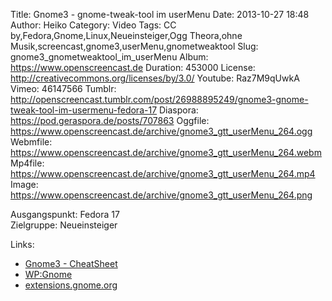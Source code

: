 Title: Gnome3 - gnome-tweak-tool im userMenu
Date: 2013-10-27 18:48
Author: Heiko
Category: Video
Tags: CC by,Fedora,Gnome,Linux,Neueinsteiger,Ogg Theora,ohne Musik,screencast,gnome3,userMenu,gnometweaktool
Slug: gnome3_gnometweaktool_im_userMenu
Album: https://www.openscreencast.de
Duration: 453000
License: http://creativecommons.org/licenses/by/3.0/
Youtube: Raz7M9qUwkA
Vimeo: 46147566
Tumblr: http://openscreencast.tumblr.com/post/26988895249/gnome3-gnome-tweak-tool-im-usermenu-fedora-17
Diaspora: https://pod.geraspora.de/posts/707863
Oggfile: https://www.openscreencast.de/archive/gnome3_gtt_userMenu_264.ogg
Webmfile: https://www.openscreencast.de/archive/gnome3_gtt_userMenu_264.webm
Mp4file: https://www.openscreencast.de/archive/gnome3_gtt_userMenu_264.mp4
Image: https://www.openscreencast.de/archive/gnome3_gtt_userMenu_264.png

Ausgangspunkt: Fedora 17  
Zielgruppe: Neueinsteiger  

Links:

  * [Gnome3 - CheatSheet](http://live.gnome.org/GnomeShell/CheatSheet "Link zu gnome.org")
  * [WP:Gnome](http://de.wikipedia.org/wiki/Gnome "Link zu Wikipedia Gnome")
  * [extensions.gnome.org](http://extensions.gnome.org "Link zu extensions von gnome3")

